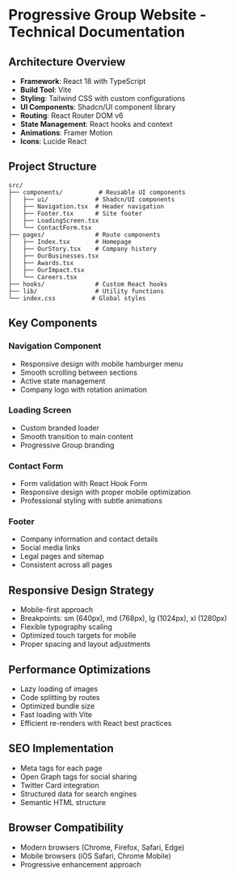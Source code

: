 
# Progressive Group Website - Technical Documentation

## Architecture Overview
- **Framework**: React 18 with TypeScript
- **Build Tool**: Vite
- **Styling**: Tailwind CSS with custom configurations
- **UI Components**: Shadcn/UI component library
- **Routing**: React Router DOM v6
- **State Management**: React hooks and context
- **Animations**: Framer Motion
- **Icons**: Lucide React

## Project Structure
```
src/
├── components/          # Reusable UI components
│   ├── ui/             # Shadcn/UI components
│   ├── Navigation.tsx  # Header navigation
│   ├── Footer.tsx      # Site footer
│   ├── LoadingScreen.tsx
│   └── ContactForm.tsx
├── pages/              # Route components
│   ├── Index.tsx       # Homepage
│   ├── OurStory.tsx    # Company history
│   ├── OurBusinesses.tsx
│   ├── Awards.tsx
│   ├── OurImpact.tsx
│   └── Careers.tsx
├── hooks/              # Custom React hooks
├── lib/                # Utility functions
└── index.css          # Global styles
```

## Key Components

### Navigation Component
- Responsive design with mobile hamburger menu
- Smooth scrolling between sections
- Active state management
- Company logo with rotation animation

### Loading Screen
- Custom branded loader
- Smooth transition to main content
- Progressive Group branding

### Contact Form
- Form validation with React Hook Form
- Responsive design with proper mobile optimization
- Professional styling with subtle animations

### Footer
- Company information and contact details
- Social media links
- Legal pages and sitemap
- Consistent across all pages

## Responsive Design Strategy
- Mobile-first approach
- Breakpoints: sm (640px), md (768px), lg (1024px), xl (1280px)
- Flexible typography scaling
- Optimized touch targets for mobile
- Proper spacing and layout adjustments

## Performance Optimizations
- Lazy loading of images
- Code splitting by routes
- Optimized bundle size
- Fast loading with Vite
- Efficient re-renders with React best practices

## SEO Implementation
- Meta tags for each page
- Open Graph tags for social sharing
- Twitter Card integration
- Structured data for search engines
- Semantic HTML structure

## Browser Compatibility
- Modern browsers (Chrome, Firefox, Safari, Edge)
- Mobile browsers (iOS Safari, Chrome Mobile)
- Progressive enhancement approach
